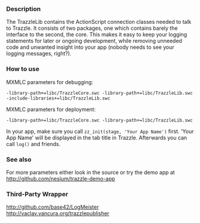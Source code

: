 ### Description

The TrazzleLib contains the ActionScript connection classes needed to talk to Trazzle. It consists of two packages, one which contains barely the interface to the second, the core. This makes it easy to keep your logging statements for later or ongoing development, while removing unneeded code and unwanted insight into your app (nobody needs to see your logging messages, right?).

### How to use

MXMLC parameters for debugging:

`-library-path+=libc/TrazzleCore.swc -library-path+=libc/TrazzleLib.swc -include-libraries+=libc/TrazzleLib.swc`

MXMLC parameters for deployment:

`-library-path+=libc/TrazzleCore.swc -library-path+=libc/TrazzleLib.swc`

In your app, make sure you call `zz_init(stage, 'Your App Name')` first. 'Your App Name' will be displayed in the tab title in Trazzle.
Afterwards you can call `log()` and friends.

### See also

For more parameters either look in the source or try the demo app at http://github.com/nesium/trazzle-demo-app

### Third-Party Wrapper

<http://github.com/base42/LogMeister>  
<http://vaclav.vancura.org/trazzlepublisher>